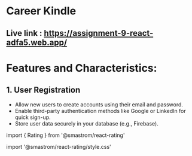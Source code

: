 # Career Kindle
## Live link : https://assignment-9-react-adfa5.web.app/

# Features and Characteristics:
## 1. User Registration
* Allow new users to create accounts using their email and password.
* Enable third-party authentication methods like Google or LinkedIn for quick sign-up.
* Store user data securely in your database (e.g., Firebase).

<P>import { Rating } from '@smastrom/react-rating'

import '@smastrom/react-rating/style.css'</P>